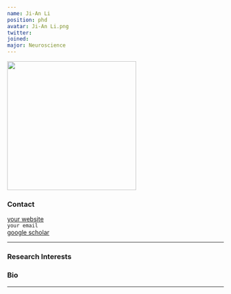 ```yaml
---
name: Ji-An Li
position: phd
avatar: Ji-An Li.png
twitter:
joined: 
major: Neuroscience
---
```


<img width="300" src="{{site.baseurl}}/images/people/{{page.avatar}}" data-action="zoom">

### Contact

[your website](http://)<br>
<i class="fa fa-envelope-o"></i>  `your email`<br>
<i class="fa fa-bar-chart"></i> [google scholar](https://) <br>

<hr>

### Research Interests



### Bio



<hr>